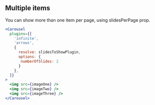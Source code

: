 ## Multiple items
You can show more than one item per page, using slidesPerPage prop.
```jsx render
<Carousel
  plugins={[
    'infinite',
    'arrows',
    {
      resolve: slidesToShowPlugin,
      options: {
       numberOfSlides: 2
      }
    },
  ]}
>
  <img src={imageOne} />
  <img src={imageTwo} />
  <img src={imageThree} />
</Carousel>
```
